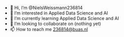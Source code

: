 - 👋 Hi, I’m @NielsWeissmann236814
- 👀 I’m interested in Applied Data Science and AI
- 🌱 I’m currently learning Applied Data Science and AI
- 💞️ I’m looking to collaborate on (nothing yet)
- 📫 How to reach me 236814@buas.nl

<!---
NielsWeissmann236814/NielsWeissmann236814 is a ✨ special ✨ repository because its `README.md` (this file) appears on your GitHub profile.
You can click the Preview link to take a look at your changes.
--->
